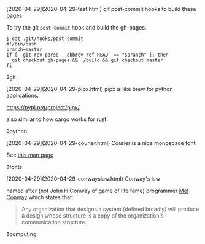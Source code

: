 <div class="post">[<date>2020-04-29</date>](2020-04-29-test.html) git post-commit hooks to build these pages

To try the git `post-commit` hook and build the gh-pages.

```
$ cat .git/hooks/post-commit
#!/bin/bash
branch=master
if [ `git rev-parse --abbrev-ref HEAD` == "$branch" ]; then
  git checkout gh-pages && ./build && git checkout master
fi
```

◊git</div>
<div class="post">[<date>2020-04-29</date>](2020-04-29-pipx.html) pipx is like brew for python applications.

https://pypi.org/project/pipx/

also similar to how cargo works for rust.

◊python

</div>
<div class="post">[<date>2020-04-29</date>](2020-04-29-courier.html) Courier is a nice monospace font.

See [this man page](https://sveinbjorn.org/files/manpages/platypus.man.html)

◊fonts
</div>
<div class="post">[<date>2020-04-29</date>](2020-04-29-conwayslaw.html) Conway's law

named after (not John H Conway of game of life fame) programmer [Mel Conway](http://www.melconway.com/Home/Conways_Law.html) which states that:

> Any organization that designs a system (defined broadly) will produce a design whose structure is a copy of the organization's communication structure.

◊computing
</div>
